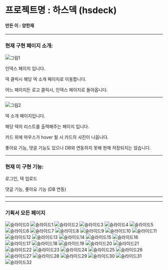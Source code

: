 # 프로젝트명 : 하스덱 (hsdeck)

####  만든 이 : 양한재

--------------------------------------------------------------------------------------------------

### 현재 구현 페이지 소개:

![그림1](https://github.com/yanghanjae/hsdeck/assets/174262059/e1468ba2-bf77-4a69-bacb-213f7f901356)



인덱스 페이지 입니다.

덱 클릭시 해당 덱 소개 페이지로 이동합니다.

어느 페이지든 로고 클릭시, 인덱스 페이지로 돌아옵니다.

----------------------------------------------------------------------------------------------------




![그림2](https://github.com/yanghanjae/hsdeck/assets/174262059/1c7249b0-e3db-4a9f-890e-98bf94f09ff7)

덱 소개 페이지입니다.

해당 덱의 리스트를 출력해주는 페이지 입니다.

카드 위에 마우스가 hover 될 시 카드의 사진이 나옵니다.

좋아요 기능, 댓글 기능도 있으나 DB와 연동하지 못해 현재 저장되지는 않습니다.





----------------------------------------------------------------------------------------------------

### 현재 미 구현 기능:

로그인, 덱 업로드 

댓글 기능, 좋아요 기능 (DB 연동) 



----------------------------------------------------------------------------------------------------
----------------------------------------------------------------------------------------------------

### 기획서 모든 페이지
![슬라이드0](https://github.com/yanghanjae/hsdeck/assets/174262059/196117eb-949e-47a4-a849-ed2f6e39a91f)
![슬라이드1](https://github.com/yanghanjae/hsdeck/assets/174262059/a129207c-02d5-423d-9874-bee9e12d9c08)
![슬라이드2](https://github.com/yanghanjae/hsdeck/assets/174262059/891581ff-86b3-43f4-8032-54e46daaa151)
![슬라이드3](https://github.com/yanghanjae/hsdeck/assets/174262059/1d0bbdde-fde6-4f2e-884d-bd2420caa5bf)
![슬라이드4](https://github.com/yanghanjae/hsdeck/assets/174262059/c125fafe-48b8-4e93-b843-555cdd8bcad6)
![슬라이드5](https://github.com/yanghanjae/hsdeck/assets/174262059/b862f7f9-733c-41e7-bc95-8a2e2e690635)
![슬라이드6](https://github.com/yanghanjae/hsdeck/assets/174262059/90c3fb6f-d83b-40c1-bdda-3868038d7536)
![슬라이드7](https://github.com/yanghanjae/hsdeck/assets/174262059/c98ceeb0-8e3a-4ed1-8ec5-7720dde4cb6c)
![슬라이드8](https://github.com/yanghanjae/hsdeck/assets/174262059/32346e20-ae85-4469-be82-f4530d1bdb60)
![슬라이드9](https://github.com/yanghanjae/hsdeck/assets/174262059/9188d7a8-d04c-49c7-a331-5cab87929f4e)
![슬라이드10](https://github.com/yanghanjae/hsdeck/assets/174262059/cb2e39a7-91cb-45df-a670-79d4bafb391c)
![슬라이드11](https://github.com/yanghanjae/hsdeck/assets/174262059/0dce7858-df4b-4700-afb2-848b57c3ef4b)
![슬라이드12](https://github.com/yanghanjae/hsdeck/assets/174262059/76067a1b-d24d-4c51-8142-07b9de222ae5)
![슬라이드13](https://github.com/yanghanjae/hsdeck/assets/174262059/ddd6a1ce-4707-46fa-8ec9-1576711771d5)
![슬라이드14](https://github.com/yanghanjae/hsdeck/assets/174262059/5f6b5882-a77f-48e1-9c40-6a39befbcc3e)
![슬라이드15](https://github.com/yanghanjae/hsdeck/assets/174262059/0dac2651-de32-4337-813f-a169559b23f3)
![슬라이드16](https://github.com/yanghanjae/hsdeck/assets/174262059/6736a06b-4222-4a26-893a-8ee5a4edd29f)
![슬라이드17](https://github.com/yanghanjae/hsdeck/assets/174262059/05b359f4-17a4-4026-b200-2400ddf74643)
![슬라이드18](https://github.com/yanghanjae/hsdeck/assets/174262059/1b3abce4-7c2f-4094-94ca-17c22f373767)
![슬라이드19](https://github.com/yanghanjae/hsdeck/assets/174262059/0a6b7378-4984-44b8-942e-328b61bcc6a4)
![슬라이드20](https://github.com/yanghanjae/hsdeck/assets/174262059/32398a10-df74-43a2-9236-42549eb816d2)
![슬라이드21](https://github.com/yanghanjae/hsdeck/assets/174262059/d8cd7981-214e-46a8-825c-6d098e6ccece)
![슬라이드22](https://github.com/yanghanjae/hsdeck/assets/174262059/2e0e3a8c-bf53-4d60-a2a8-f8339e7a16d4)
![슬라이드23](https://github.com/yanghanjae/hsdeck/assets/174262059/77916db8-9cd6-4e8e-892b-48f9d7995953)
![슬라이드24](https://github.com/yanghanjae/hsdeck/assets/174262059/5166ad8d-61b1-4dfb-9373-f240e35998fc)
![슬라이드25](https://github.com/yanghanjae/hsdeck/assets/174262059/a65324aa-ccee-4718-917b-5f0009bb1a38)
![슬라이드26](https://github.com/yanghanjae/hsdeck/assets/174262059/e347c34a-959d-41f5-a547-ec91f78ba0ce)
![슬라이드27](https://github.com/yanghanjae/hsdeck/assets/174262059/fbba5a99-592a-4937-8eed-23533df273a5)
![슬라이드28](https://github.com/yanghanjae/hsdeck/assets/174262059/75f50079-ff6c-41c8-992b-d1901969b36c)
![슬라이드29](https://github.com/yanghanjae/hsdeck/assets/174262059/e1167a6e-b3c1-4d9f-9056-b3bea7cb5f9c)
![슬라이드30](https://github.com/yanghanjae/hsdeck/assets/174262059/276d42f5-15a4-4883-8895-ec35e3a417a0)
![슬라이드31](https://github.com/yanghanjae/hsdeck/assets/174262059/62971837-9fb5-436c-9bae-df588b9b12e4)
![슬라이드32](https://github.com/yanghanjae/hsdeck/assets/174262059/9d35080f-aa63-4769-b826-dcdb84098e73)









